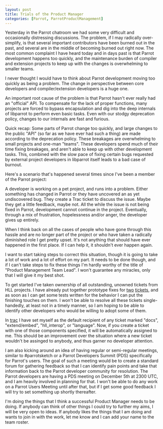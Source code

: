 ```yaml
---
layout: post
title: Trials of the Product Manager
categories: [Parrot, ParrotProductManagement]
---
```


Yesterday in the Parrot chatroom we had some very difficult and occasionally
distressing discussions. The problem, if I may radically over-simplify, is
that several important contributors have been burned out in the past, and
several are in the middle of becoming burned out right now. The most common
complaint I have heard today and in days past is that Parrot development
happens too quickly, and the maintenance burden of compiler and extension
projects to keep up with the changes is overwhelming to smaller teams.

I never thought I would have to think about Parrot development moving too
quickly as being a problem. The change in perspective between core developers
and compiler/extension developers is a huge one.

An important root cause of the problem is that Parrot hasn't ever really had
an "official" API. To compensate for the lack of proper functions, many
projects are forced to bypass encapsulation and dig into the deep internals
of libparrot to perform even basic tasks. Even with our stodgy deprecation
policy, changes to our internals are fast and furious.

Quick recap: Some parts of Parrot change too quickly, and large changes to
the public "API" (so far as we have ever had such a thing) are made according
to the deprecation policy. These breakages are overwhelming to small projects
and one-man "teams". These developers spend much of their time fixing
breakages, and aren't able to keep up with other development tasks. This,
combined with the slow pace of fixing certain bugs requested by external
project developers in libparrot itself leads to a bad case of burnout.

Here's a scenario that's happened several times since I've been a member of
the Parrot project:

A developer is working on a pet project, and runs into a problem. Either
something has changed in Parrot or they have uncovered an as yet undiscovered
bug. They create a Trac ticket to discuss the issue. Maybe they get a little
feedback, maybe not. All the while the issue is not being fixed in Parrot,
development cannot continue in the project. Eventually, through a mix of
frustration, hopelessness and/or anger, the developer gives up entirely.

When I think back on all the cases of people who have gone through this hassle
and are no longer part of the project or who have taken a radically
diminished role I get pretty upset. It's not anything that should have ever
happened in the first place. If I can help it, it shouldn't ever happen again.

I want to start taking steps to correct this situation, though it is going to
take a lot of work and a lot of effort on my part. It needs to be done though,
and if I can't take steps to fix these things I'm hardly worthy of the title
of "Product Management Team Lead". I won't guarantee any miracles, only that
I will give it my best shot.

To get started I've taken ownership of all outstanding, unowned tickets
from HLL projects. I have already put together prototype fixes for
[two][firstticket] [tickets][secondticket], and as soon as I can get some
tests written for the behavior I can put the finishing touches on them. I
won't be able to resolve all these tickets single-handedly, at least not in a
timely manner, so I am hoping to be able to identify other developers who
would be willing to adopt some of them.

[firstticket]: http://trac.parrot.org/parrot/ticket/731
[secondticket]: http://trac.parrot.org/parrot/ticket/1028

In [trac][] I have set myself as the default recipient of any ticket marked
"docs", "extend/embed", "hll_interop", or "language". Now, if you create a
ticket with one of those components specified, it will be automatically
assigned to me. This should be an improvement over the situation where a new
ticket wouldn't be assinged to anybody, and thus garner no developer
attention.

[trac]: https://trac.parrot.org

I am also kicking around an idea of having regular or semi-regular meetings,
similar to #parrotsketch or a Parrot Developers Summit (PDS) specifically for
Parrot's users. The goal of such a meeting would be to create a standard
forum for gathering feedback so that I can identify pain points and take that
information back to the Parrot developer community for resolution. The Parrot
developers are having a PDS meeting on December 5th at 2300 UTC, and I am
heavily involved in planning for that. I won't be able to do any work on a
Parrot Users Meeting until after that, but if I get some good feedback I will
try to set something up shortly thereafter.

I'm doing the things that I think a successful Product Manager needs to be
doing. If anybody can think of other things I could try to further my aims, I
will be very open to ideas. If anybody likes the things that I am doing and
wants to join in with the work, let me know and I can add your name to the
team roster.

